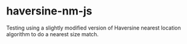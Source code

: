 haversine-nm-js
==========================

Testing using a slightly modified version of Haversine nearest location algorithm to do a nearest size match.
